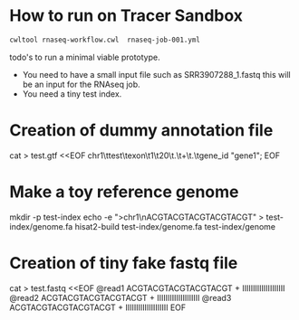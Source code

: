 # How to run on Tracer Sandbox
```bash
cwltool rnaseq-workflow.cwl  rnaseq-job-001.yml 
```

todo's to run a minimal viable prototype.
- You need to have a small input file such as SRR3907288_1.fastq this will be an input for the RNAseq job. 
- You need a tiny test index. 

# Creation of dummy annotation file
cat > test.gtf <<EOF
chr1\ttest\texon\t1\t20\t.\t+\t.\tgene_id "gene1";
EOF

# Make a toy reference genome
mkdir -p test-index
echo -e ">chr1\nACGTACGTACGTACGTACGT" > test-index/genome.fa
hisat2-build test-index/genome.fa test-index/genome


# Creation of tiny fake fastq file
cat > test.fastq <<EOF
@read1
ACGTACGTACGTACGTACGT
+
IIIIIIIIIIIIIIIIIIII
@read2
ACGTACGTACGTACGTACGT
+
IIIIIIIIIIIIIIIIIIII
@read3
ACGTACGTACGTACGTACGT
+
IIIIIIIIIIIIIIIIIIII
EOF
